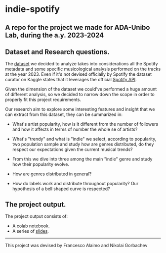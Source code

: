 # indie-spotify
A repo for the project we made for ADA-Unibo Lab, during the a.y. 2023-2024 
---

## Dataset and Research questions.

The [dataset](https://www.kaggle.com/datasets/tonygordonjr/spotify-dataset-2023) we decided to analyze takes into considerations all the Spotify metadata and some specific musicological analysis performed on the tracks at the year 2023. Even if it's not devised officially by Spotify the dataset curator on Kaggle states that it leverages the official [Spotify API](https://developer.spotify.com/documentation/web-api).

Given the dimension of the dataset we could've performed a huge amount of different analysis, so we decided to narrow down the scope in order to properly fit this project requirements.

Our research aim to explore some interesting features and insight that we can extract from this dataset, they can be summarized in:

- What's artist popularity, how is it different from the number of followers and how it affects in terms of number the whole se of artists?

- What's "trendy" and what is "indie" we select, according to popularity, two population sample and study how are genres distributed, do they respect our expectations given the current musical trends?

- From this we dive into three among the main "indie" genre and study how their popularity evolve.

- How are genres distributed in general?

- How do labels work and distribute throughout popularity? Our hypothesis of a bell shaped curve is respected?

## The project output.

The project output consists of:

- A [colab](https://colab.research.google.com/drive/1_2-t-kKZHPj0CnrifYTaqPgMUw517yxM#scrollTo=7TEgiv30T2ui) notebook.
- A series of [slides](https://github.com/falaimo99/indie-spotify/blob/main/Indie-Spotify.pptx).
---
This project was devised by Francesco Alaimo and Nikolai Gorbachev
